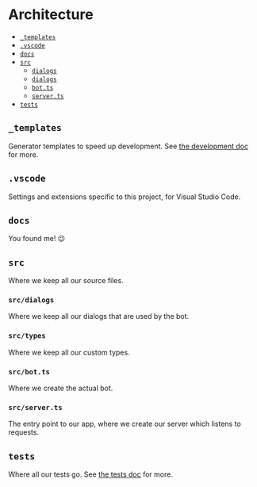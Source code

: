 # Architecture

- [`_templates`](#_templates)
- [`.vscode`](#vscode)
- [`docs`](#docs)
- [`src`](#src)
  - [`dialogs`](#src-dialogs)
  - [`dialogs`](#src-types)
  - [`bot.ts`](#src-bot-ts)
  - [`server.ts`](#src-server-ts)
- [`tests`](#tests)

## `_templates`

Generator templates to speed up development. See [the development doc](development.md#generators) for more.

## `.vscode`

Settings and extensions specific to this project, for Visual Studio Code.

## `docs`

You found me! :wink:

## `src`

Where we keep all our source files.

### `src/dialogs`

Where we keep all our dialogs that are used by the bot.

### `src/types`

Where we keep all our custom types.

### `src/bot.ts`

Where we create the actual bot.

### `src/server.ts`

The entry point to our app, where we create our server which listens to requests.

## `tests`

Where all our tests go. See [the tests doc](tests.md) for more.
